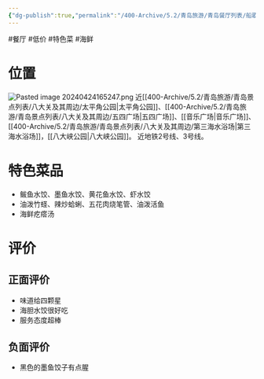 ```yaml
---
{"dg-publish":true,"permalink":"/400-Archive/5.2/青岛旅游/青岛餐厅列表/船歌鱼水饺/","tags":["餐厅","低价","特色菜","海鲜"]}
---
```


#餐厅 #低价 #特色菜 #海鲜 
# 位置
![Pasted image 20240424165247.png](/img/user/800-%E5%85%B6%E4%BB%96/801-%E5%9B%BE%E7%89%87/Pasted%20image%2020240424165247.png)
近[[400-Archive/5.2/青岛旅游/青岛景点列表/八大关及其周边/太平角公园\|太平角公园]]、[[400-Archive/5.2/青岛旅游/青岛景点列表/八大关及其周边/五四广场\|五四广场]]、[[音乐广场\|音乐广场]]、[[400-Archive/5.2/青岛旅游/青岛景点列表/八大关及其周边/第三海水浴场\|第三海水浴场]]，[[八大峡公园\|八大峡公园]]。
近地铁2号线、3号线。
# 特色菜品
- 鲅鱼水饺、墨鱼水饺、黄花鱼水饺、虾水饺
- 油泼竹蛏、辣炒蛤蜊、五花肉烧笔管、油泼活鱼
- 海鲜疙瘩汤
# 评价
## 正面评价
- 味道给四颗星
- 海胆水饺很好吃
- 服务态度超棒
## 负面评价
- 黑色的墨鱼饺子有点腥